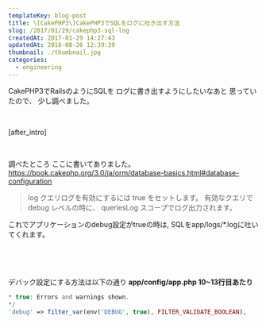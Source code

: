 ```yaml
---
templateKey: blog-post
title: \[CakePHP3\]CakePHP3でSQLをログに吐き出す方法
slug: /2017/01/29/cakephp3-sql-log
createdAt: 2017-01-29 14:27:43
updatedAt: 2018-08-26 12:39:39
thumbnail: ./thumbnail.jpg
categories: 
  - engineering
---
```


CakePHP3でRailsのようにSQLを
ログに書き出すようにしたいなあと
思っていたので、
少し調べました。

&nbsp;

[after_intro]

&nbsp;

調べたところ
ここに書いてありました。
<a href="https://book.cakephp.org/3.0/ja/orm/database-basics.html#database-configuration">https://book.cakephp.org/3.0/ja/orm/database-basics.html#database-configuration</a>
<blockquote>log
クエリログを有効にするには true をセットします。 有効なクエリで debug レベルの時に、 queriesLog スコープでログ出力されます。</blockquote>
これでアプリケーションのdebug設定がtrueの時は,
SQLをapp/logs/*.logに吐いてくれます。

&nbsp;

&nbsp;

デバック設定にする方法は以下の通り
<strong>app/config/app.php 10~13行目あたり</strong>


```php
* true: Errors and warnings shown.
*/
'debug' => filter_var(env('DEBUG', true), FILTER_VALIDATE_BOOLEAN),


```
